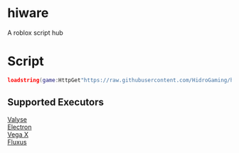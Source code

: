# hiware
A roblox script hub
# Script
```lua
loadstring(game:HttpGet"https://raw.githubusercontent.com/HidroGaming/hiware/main/loader.lua")()
```
## Supported Executors
[Valyse](https://valyse.net)\
[Electron](https://ryos.lol)\
[Vega X](https://vegax.gg)\
[Fluxus](https://fluxteam.net)
